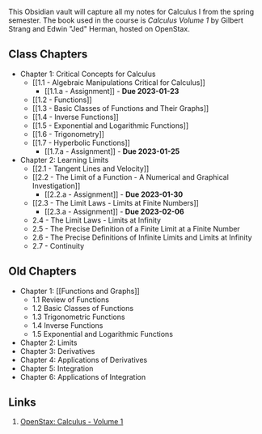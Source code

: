 This Obsidian vault will capture all my notes for Calculus I from the spring semester. The book used in the course is _Calculus Volume 1_ by Gilbert Strang and Edwin "Jed" Herman, hosted on OpenStax.

## Class Chapters

- Chapter 1: Critical Concepts for Calculus
	- [[1.1 - Algebraic Manipulations Critical for Calculus]]
		- [[1.1.a - Assignment]] - **Due 2023-01-23**
	- [[1.2 - Functions]]
	- [[1.3 - Basic Classes of Functions and Their Graphs]]
	- [[1.4 - Inverse Functions]]
	- [[1.5 - Exponential and Logarithmic Functions]]
	- [[1.6 - Trigonometry]]
	- [[1.7 - Hyperbolic Functions]]
		- [[1.7.a - Assignment]] - **Due 2023-01-25**
- Chapter 2: Learning Limits
	- [[2.1 - Tangent Lines and Velocity]]
	- [[2.2 - The Limit of a Function - A Numerical and Graphical Investigation]]
		- [[2.2.a - Assignment]] - **Due 2023-01-30**
	- [[2.3 - The Limit Laws - Limits at Finite Numbers]]
		- [[2.3.a - Assignment]] - **Due 2023-02-06**
	- 2.4 - The Limit Laws - Limits at Infinity
	- 2.5 - The Precise Definition of a Finite Limit at a Finite Number
	- 2.6 - The Precise Definitions of Infinite Limits and Limits at Infinity
	- 2.7 - Continuity

## Old Chapters

- Chapter 1: [[Functions and Graphs]]
	- 1.1 Review of Functions
	- 1.2 Basic Classes of Functions
	- 1.3 Trigonometric Functions
	- 1.4 Inverse Functions
	- 1.5 Exponential and Logarithmic Functions
- Chapter 2: Limits
- Chapter 3: Derivatives
- Chapter 4: Applications of Derivatives
- Chapter 5: Integration
- Chapter 6: Applications of Integration

## Links

1. [OpenStax: Calculus - Volume 1](https://openstax.org/details/books/calculus-volume-1)
